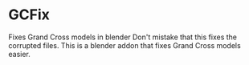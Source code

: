 # GCFix
Fixes Grand Cross models in blender
Don't mistake that this fixes the corrupted files. This is a blender addon that fixes Grand Cross models easier.
